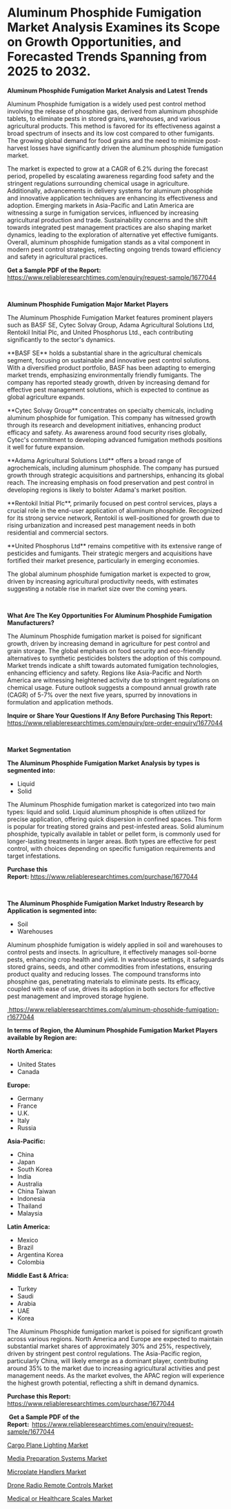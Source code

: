 <p><h1>Aluminum Phosphide Fumigation Market Analysis Examines its Scope on Growth Opportunities, and Forecasted Trends Spanning from 2025 to 2032.</h1></p><p><strong>Aluminum Phosphide Fumigation Market Analysis and Latest Trends</strong></p>
<p><p>Aluminum Phosphide fumigation is a widely used pest control method involving the release of phosphine gas, derived from aluminum phosphide tablets, to eliminate pests in stored grains, warehouses, and various agricultural products. This method is favored for its effectiveness against a broad spectrum of insects and its low cost compared to other fumigants. The growing global demand for food grains and the need to minimize post-harvest losses have significantly driven the aluminum phosphide fumigation market.</p><p>The market is expected to grow at a CAGR of 6.2% during the forecast period, propelled by escalating awareness regarding food safety and the stringent regulations surrounding chemical usage in agriculture. Additionally, advancements in delivery systems for aluminum phosphide and innovative application techniques are enhancing its effectiveness and adoption. Emerging markets in Asia-Pacific and Latin America are witnessing a surge in fumigation services, influenced by increasing agricultural production and trade. Sustainability concerns and the shift towards integrated pest management practices are also shaping market dynamics, leading to the exploration of alternative yet effective fumigants. Overall, aluminum phosphide fumigation stands as a vital component in modern pest control strategies, reflecting ongoing trends toward efficiency and safety in agricultural practices.</p></p>
<p><strong>Get a Sample PDF of the Report:&nbsp;</strong> <a href="https://www.reliableresearchtimes.com/enquiry/request-sample/1677044?utm_campaign=3255&utm_medium=2&utm_source=Github&utm_content=ia&utm_term=01042025&utm_id=aluminum-phosphide-fumigation">https://www.reliableresearchtimes.com/enquiry/request-sample/1677044</a></p>
<p>&nbsp;</p>
<p><strong>Aluminum Phosphide Fumigation Major Market Players</strong></p>
<p><p>The Aluminum Phosphide Fumigation Market features prominent players such as BASF SE, Cytec Solvay Group, Adama Agricultural Solutions Ltd, Rentokil Initial Plc, and United Phosphorus Ltd., each contributing significantly to the sector's dynamics.</p><p>**BASF SE** holds a substantial share in the agricultural chemicals segment, focusing on sustainable and innovative pest control solutions. With a diversified product portfolio, BASF has been adapting to emerging market trends, emphasizing environmentally friendly fumigants. The company has reported steady growth, driven by increasing demand for effective pest management solutions, which is expected to continue as global agriculture expands.</p><p>**Cytec Solvay Group** concentrates on specialty chemicals, including aluminum phosphide for fumigation. This company has witnessed growth through its research and development initiatives, enhancing product efficacy and safety. As awareness around food security rises globally, Cytec's commitment to developing advanced fumigation methods positions it well for future expansion.</p><p>**Adama Agricultural Solutions Ltd** offers a broad range of agrochemicals, including aluminum phosphide. The company has pursued growth through strategic acquisitions and partnerships, enhancing its global reach. The increasing emphasis on food preservation and pest control in developing regions is likely to bolster Adama's market position.</p><p>**Rentokil Initial Plc**, primarily focused on pest control services, plays a crucial role in the end-user application of aluminum phosphide. Recognized for its strong service network, Rentokil is well-positioned for growth due to rising urbanization and increased pest management needs in both residential and commercial sectors.</p><p>**United Phosphorus Ltd** remains competitive with its extensive range of pesticides and fumigants. Their strategic mergers and acquisitions have fortified their market presence, particularly in emerging economies.</p><p>The global aluminum phosphide fumigation market is expected to grow, driven by increasing agricultural productivity needs, with estimates suggesting a notable rise in market size over the coming years.</p></p>
<p>&nbsp;</p>
<p><strong>What Are The Key Opportunities For Aluminum Phosphide Fumigation Manufacturers?</strong></p>
<p><p>The Aluminum Phosphide fumigation market is poised for significant growth, driven by increasing demand in agriculture for pest control and grain storage. The global emphasis on food security and eco-friendly alternatives to synthetic pesticides bolsters the adoption of this compound. Market trends indicate a shift towards automated fumigation technologies, enhancing efficiency and safety. Regions like Asia-Pacific and North America are witnessing heightened activity due to stringent regulations on chemical usage. Future outlook suggests a compound annual growth rate (CAGR) of 5-7% over the next five years, spurred by innovations in formulation and application methods.</p></p>
<p><strong>Inquire or Share Your Questions If Any Before Purchasing This Report:</strong> <a href="https://www.reliableresearchtimes.com/enquiry/pre-order-enquiry/1677044?utm_campaign=3255&utm_medium=2&utm_source=Github&utm_content=ia&utm_term=01042025&utm_id=aluminum-phosphide-fumigation">https://www.reliableresearchtimes.com/enquiry/pre-order-enquiry/1677044</a></p>
<p>&nbsp;</p>
<p><strong>Market Segmentation</strong></p>
<p><strong>The Aluminum Phosphide Fumigation Market Analysis by types is segmented into:</strong></p>
<p><ul><li>Liquid</li><li>Solid</li></ul></p>
<p><p>The Aluminum Phosphide fumigation market is categorized into two main types: liquid and solid. Liquid aluminum phosphide is often utilized for precise application, offering quick dispersion in confined spaces. This form is popular for treating stored grains and pest-infested areas. Solid aluminum phosphide, typically available in tablet or pellet form, is commonly used for longer-lasting treatments in larger areas. Both types are effective for pest control, with choices depending on specific fumigation requirements and target infestations.</p></p>
<p><strong>Purchase this Report:&nbsp;</strong><a href="https://www.reliableresearchtimes.com/purchase/1677044?utm_campaign=3255&utm_medium=2&utm_source=Github&utm_content=ia&utm_term=01042025&utm_id=aluminum-phosphide-fumigation">https://www.reliableresearchtimes.com/purchase/1677044</a></p>
<p>&nbsp;</p>
<p><strong>The Aluminum Phosphide Fumigation Market Industry Research by Application is segmented into:</strong></p>
<p><ul><li>Soil</li><li>Warehouses</li></ul></p>
<p><p>Aluminum phosphide fumigation is widely applied in soil and warehouses to control pests and insects. In agriculture, it effectively manages soil-borne pests, enhancing crop health and yield. In warehouse settings, it safeguards stored grains, seeds, and other commodities from infestations, ensuring product quality and reducing losses. The compound transforms into phosphine gas, penetrating materials to eliminate pests. Its efficacy, coupled with ease of use, drives its adoption in both sectors for effective pest management and improved storage hygiene.</p></p>
<p><a href="https://www.reliableresearchtimes.com/aluminum-phosphide-fumigation-r1677044?utm_campaign=3255&utm_medium=2&utm_source=Github&utm_content=ia&utm_term=01042025&utm_id=aluminum-phosphide-fumigation">&nbsp;https://www.reliableresearchtimes.com/aluminum-phosphide-fumigation-r1677044</a></p>
<p><strong>In terms of Region, the Aluminum Phosphide Fumigation Market Players available by Region are:</strong></p>
<p>
    <p> <strong> North America: </strong>
        <ul>
            <li>United States</li>
            <li>Canada</li>
        </ul>
        </p> 
    <p> <strong> Europe: </strong>
        <ul>
            <li>Germany</li>
            <li>France</li>
            <li>U.K.</li>
            <li>Italy</li>
            <li>Russia</li>
        </ul>
        </p> 
    <p> <strong> Asia-Pacific: </strong>
        <ul>
            <li>China</li>
            <li>Japan</li>
            <li>South Korea</li>
            <li>India</li>
            <li>Australia</li>
            <li>China Taiwan</li>
            <li>Indonesia</li>
            <li>Thailand</li>
            <li>Malaysia</li>
        </ul>
        </p> 
    <p> <strong> Latin America: </strong>
        <ul>
            <li>Mexico</li>
            <li>Brazil</li>
            <li>Argentina Korea</li>
            <li>Colombia</li>
        </ul>
        </p> 
    <p> <strong> Middle East & Africa: </strong>
        <ul>
            <li>Turkey</li>
            <li>Saudi</li>
            <li>Arabia</li>
            <li>UAE</li>
            <li>Korea</li>
        </ul>
    </p>
    </p>
<p><p>The Aluminum Phosphide fumigation market is poised for significant growth across various regions. North America and Europe are expected to maintain substantial market shares of approximately 30% and 25%, respectively, driven by stringent pest control regulations. The Asia-Pacific region, particularly China, will likely emerge as a dominant player, contributing around 35% to the market due to increasing agricultural activities and pest management needs. As the market evolves, the APAC region will experience the highest growth potential, reflecting a shift in demand dynamics.</p></p>
<p><strong>Purchase this Report: </strong><a href="https://www.reliableresearchtimes.com/purchase/1677044?utm_campaign=3255&utm_medium=2&utm_source=Github&utm_content=ia&utm_term=01042025&utm_id=aluminum-phosphide-fumigation">https://www.reliableresearchtimes.com/purchase/1677044</a></p>
<p>&nbsp;<strong>Get a Sample PDF of the Report:&nbsp;&nbsp;</strong><a href="https://www.reliableresearchtimes.com/enquiry/request-sample/1677044?utm_campaign=3255&utm_medium=2&utm_source=Github&utm_content=ia&utm_term=01042025&utm_id=aluminum-phosphide-fumigation">https://www.reliableresearchtimes.com/enquiry/request-sample/1677044</a></p>
<p><strong></strong></p>
<p><p><a href="https://www.linkedin.com/pulse/cargo-plane-lighting-market-trends-strategic-insights-2025-jksye?utm_campaign=3255&utm_medium=2&utm_source=Github&utm_content=ia&utm_term=01042025&utm_id=aluminum-phosphide-fumigation">Cargo Plane Lighting Market</a></p><p><a href="https://www.linkedin.com/pulse/key-insights-forecast-media-preparation-systems-market-2025-2032-gj8le?utm_campaign=3255&utm_medium=2&utm_source=Github&utm_content=ia&utm_term=01042025&utm_id=aluminum-phosphide-fumigation">Media Preparation Systems Market</a></p><p><a href="https://www.linkedin.com/pulse/comprehensive-analysis-microplate-handlers-market-growth-i0qxe?utm_campaign=3255&utm_medium=2&utm_source=Github&utm_content=ia&utm_term=01042025&utm_id=aluminum-phosphide-fumigation">Microplate Handlers Market</a></p><p><a href="https://www.linkedin.com/pulse/revenue-analysis-drone-radio-remote-controls-market-projected-8mgde?utm_campaign=3255&utm_medium=2&utm_source=Github&utm_content=ia&utm_term=01042025&utm_id=aluminum-phosphide-fumigation">Drone Radio Remote Controls Market</a></p><p><a href="https://www.linkedin.com/pulse/latest-forecast-shows-medical-healthcare-scales-market-size-mnhce?utm_campaign=3255&utm_medium=2&utm_source=Github&utm_content=ia&utm_term=01042025&utm_id=aluminum-phosphide-fumigation">Medical or Healthcare Scales Market</a></p></p>